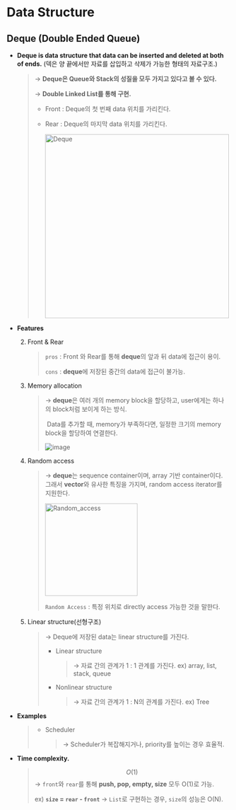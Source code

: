# Data Structure

## Deque (Double Ended Queue)

- **Deque is data structure that data can be inserted and deleted at both of ends.**
  (덱은 양 끝에서만 자료를 삽입하고 삭제가 가능한 형태의 자료구조.)

  > → **Deque은 Queue와 Stack의 성질을 모두 가지고 있다고 볼 수 있다.**
  >
  > → **Double Linked List를 통해 구현.**
  >
  > - Front : Deque의 첫 번째 data 위치를 가리킨다.
  >
  > - Rear : Deque의 마지막 data 위치를 가리킨다.
  >
  >   <img width="416" alt="Deque" src="https://user-images.githubusercontent.com/23169707/72618897-7b457200-397f-11ea-82db-45e22495fce0.png">


- **Features**

  2. Front & Rear

     > `pros` : Front 와 Rear를 통해 **deque**의 앞과 뒤 data에 접근이 용이.
     >
     > `cons` : **deque**에 저장된 중간의 data에 접근이 불가능.
     
  3. Memory allocation
  
     > → **deque**은 여러 개의 memory block을 할당하고, user에게는 하나의 block처럼 보이게 하는 방식.
     >
     > ​	Data를 추가할 때, memory가 부족하다면, 일정한 크기의 memory block을 할당하여 연결한다.
     >
     > ![image](https://user-images.githubusercontent.com/23169707/72663801-c623c000-3a39-11ea-8c2c-950a7385f2d5.png)
     
  3. Random access
  
     > → **deque**는 sequence container이며, array 기반 container이다.
     > 그래서 **vector**와 유사한 특징을 가지며, random access iterator를 지원한다.
     >
     > <img width="209" alt="Random_access" src="https://user-images.githubusercontent.com/23169707/72624627-a71a2500-398a-11ea-9200-cc8f2981f6bc.png">
     >
     > `Random Access` : 특정 위치로 directly access 가능한 것을 말한다.
  
  4. Linear structure(선형구조)
  
     > → Deque에 저장된 data는 linear structure를 가진다.
     >
     > * Linear structure
     >
     >   > → 자료 간의 관계가 1 : 1 관계를 가진다.
     >   > ex) array, list, stack, queue
     >
     > * Nonlinear structure
     >
     >   > → 자료 간의 관계가 1 : N의 관계를 가진다.
     >   > ex) Tree
- **Examples**

  > * Scheduler
  >
  >   > → Scheduler가 복잡해지거나, priority를 높이는 경우 효율적.
  >


- **Time complexity.**

  > $$
  > O(1)
  > $$
  > → `front`와 `rear`를 통해 **push, pop, empty, size** 모두 O(1)로 가능.
  >
  > ex) **`size` = `rear` - `front`**
  > → `List`로 구현하는 경우, `size`의 성능은 O(N).